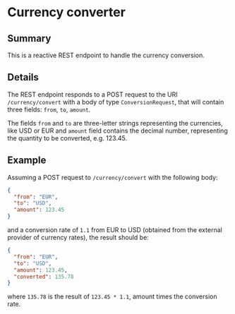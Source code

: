 # Currency converter
## Summary
This is a reactive REST endpoint to handle the currency conversion.

## Details
The REST endpoint responds to a POST request to the URI `/currency/convert` with a body of type `ConversionRequest`, that will contain three fields: `from`, `to`, `amount`.

The fields `from` and `to` are three-letter strings representing the currencies, like USD or EUR and `amount` field contains the decimal number, representing the quantity to be converted, e.g. 123.45.

## Example

Assuming a POST request to `/currency/convert` with the following body:
```json
{
  "from": "EUR",
  "to": "USD",
  "amount": 123.45
}
```
and a conversion rate of `1.1` from EUR to USD (obtained from the external provider of currency rates), the result should be:
```json
{
  "from": "EUR",
  "to": "USD",
  "amount": 123.45,
  "converted": 135.78
}
```
where `135.78` is the result of `123.45 * 1.1`, amount times the conversion rate.